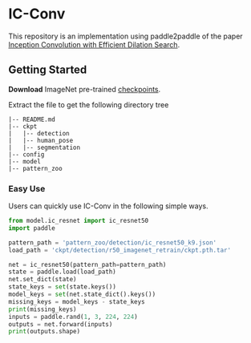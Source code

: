 # IC-Conv 

This repository is an implementation using paddle2paddle of the paper [Inception Convolution with Efficient Dilation Search](https://arxiv.org/pdf/2012.13587.pdf).

## Getting Started

**Download** ImageNet pre-trained [checkpoints](https://drive.google.com/file/d/11diajagP3BKekV4iztnkm_B2iN8opGUo/view?usp=sharing).

Extract the file to get the following directory tree

```
|-- README.md
|-- ckpt
|   |-- detection
|   |-- human_pose
|   |-- segmentation
|-- config
|-- model
|-- pattern_zoo
```

### Easy Use

Users can quickly use IC-Conv in the following simple ways. 

```python
from model.ic_resnet import ic_resnet50
import paddle

pattern_path = 'pattern_zoo/detection/ic_resnet50_k9.json'
load_path = 'ckpt/detection/r50_imagenet_retrain/ckpt.pth.tar'

net = ic_resnet50(pattern_path=pattern_path)
state = paddle.load(load_path)
net.set_dict(state)
state_keys = set(state.keys())
model_keys = set(net.state_dict().keys())
missing_keys = model_keys - state_keys
print(missing_keys)
inputs = paddle.rand(1, 3, 224, 224)
outputs = net.forward(inputs)
print(outputs.shape)
```